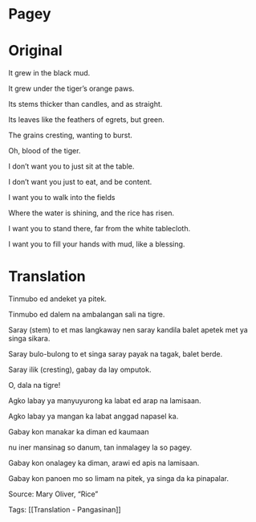 # Pagey

# Original

It grew in the black mud.

It grew under the tiger’s orange paws.

Its stems thicker than candles, and as straight.

Its leaves like the feathers of egrets, but green.

The grains cresting, wanting to burst.

Oh, blood of the tiger.

I don’t want you to just sit at the table.

I don’t want you just to eat, and be content.

I want you to walk into the fields

Where the water is shining, and the rice has risen.

I want you to stand there, far from the white tablecloth.

I want you to fill your hands with mud, like a blessing.

# Translation

Tinmubo ed andeket ya pitek.

Tinmubo ed dalem na ambalangan sali na tigre.

Saray (stem) to et mas langkaway nen saray kandila balet apetek met ya singa sikara.

Saray bulo-bulong to et singa saray payak na tagak, balet berde.

Saray ilik (cresting), gabay da lay omputok.

O, dala na tigre!

Agko labay ya manyuyurong ka labat ed arap na lamisaan.

Agko labay ya mangan ka labat anggad napasel ka.

Gabay kon manakar ka diman ed kaumaan

nu iner mansinag so danum, tan inmalagey la so pagey.

Gabay kon onalagey ka diman, arawi ed apis na lamisaan.

Gabay kon panoen mo so limam na pitek, ya singa da ka pinapalar.

Source: Mary Oliver, “Rice”

Tags: [[Translation - Pangasinan]]

